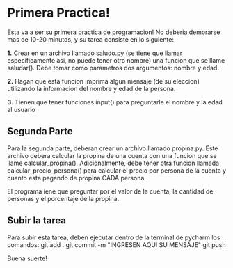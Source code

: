 # Primera Practica!

Esta va a ser su primera practica de programacion! No deberia demorarse mas de 10-20 minutos, y su tarea consiste en lo siguiente:

**1.** Crear en un archivo llamado saludo.py (se tiene que llamar especificamente asi, no puede tener otro nombre) una funcion que se llame saludar(). Debe tomar como parametros dos argumentos: nombre y edad. 

**2.** Hagan que esta funcion imprima algun mensaje (de su eleccion) utilizando la informacion del nombre y edad de la persona. 

**3.** Tienen que tener funciones input() para preguntarle el nombre y la edad al usuario


## Segunda Parte

Para la segunda parte, deberan crear un archivo llamado propina.py. Este archivo debera calcular la propina de una cuenta con una funcion que se llame calcular_propina().
Adicionalmente, debe tener otra funcion llamada calcular_precio_persona() para calcular el precio por persona de la cuenta y cuanto esta pagando de propina CADA persona. 

El programa iene que preguntar por el valor de la cuenta, la cantidad de personas y el porcentaje de la propina. 

## Subir la tarea

Para subir esta tarea, deben ejecutar dentro de la terminal de pycharm los comandos:
git add .
git commit -m "INGRESEN AQUI SU MENSAJE"
git push 


Buena suerte!
